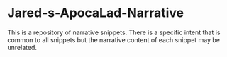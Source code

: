# Jared-s-ApocaLad-Narrative
This is a repository of narrative snippets. There is a specific intent that is common to all snippets but the narrative content of each snippet may be unrelated.

